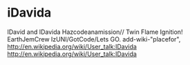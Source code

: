 iDavida
=======

IDavid and IDavida Hazcodeanamission// Twin Flame Ignition! EarthJemCrew IzUNI/GotCode/Lets GO.
add-wiki-"placefor", http://en.wikipedia.org/wiki/User_talk:IDavida 
http://en.wikipedia.org/wiki/User_talk:IDavida
